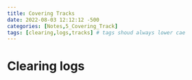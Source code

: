 ```yaml
---
title: Covering Tracks
date: 2022-08-03 12:12:12 -500
categories: [Notes,5_Covering_Track]
tags: [clearing,logs,tracks] # tags shoud always lower cae
---
```


# Clearing logs




